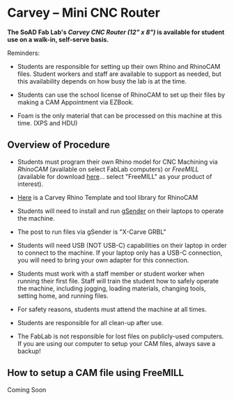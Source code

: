 # Carvey – Mini CNC Router 


**The SoAD Fab Lab's *Carvey CNC Router (12" x 8")* is available for student use on a walk-in, self-serve basis.** 


Reminders: 

* Students are responsible for setting up their own Rhino and RhinoCAM files. Student workers and staff are available to support as needed, but this availability depends on how busy the lab is at the time. 

* Students can use the school license of RhinoCAM to set up their files by making a CAM Appointment via EZBook.  

* Foam is the only material that can be processed on this machine at this time. (XPS and HDU)  

  
## Overview of Procedure 


* Students must program their own Rhino model for CNC Machining via *RhinoCAM* (available on select FabLab computers) or *FreeMILL* (available for download [here](https://mecsoft.com/downloads/demos/)... select "FreeMILL" as your product of interest). 

* [Here](https://github.com/DigitalFabricationLab-NYIT-SoAD/resources/blob/main/CarveyMiniCNC/NYIT_Carvey_CNC_template.3dm) is a Carvey Rhino Template and tool library for RhinoCAM 

* Students will need to install and run [gSender](https://sienci.com/gsender/?srsltid=AfmBOorix9vvRB6lHw--0FJkMFbHveEQ-IJ-zYPYso9l_wRc6BgCQQ-j) on their laptops to operate the machine. 

* The post to run files via gSender is "X-Carve GRBL" 

* Students will need USB (NOT USB-C) capabilities on their laptop in order to connect to the machine. If your laptop only has a USB-C connection, you will need to bring your own adapter for this connection. 

* Students must work with a staff member or student worker when running their first file. Staff will train the student how to safely operate the machine, including jogging, loading materials, changing tools, setting home, and running files. 

* For safety reasons, students must attend the machine at all times. 

* Students are responsible for all clean-up after use. 

* The FabLab is not responsible for lost files on publicly-used computers. If you are using our computer to setup your CAM files, always save a backup! 
 

## How to setup a CAM file using FreeMILL 


Coming Soon 
